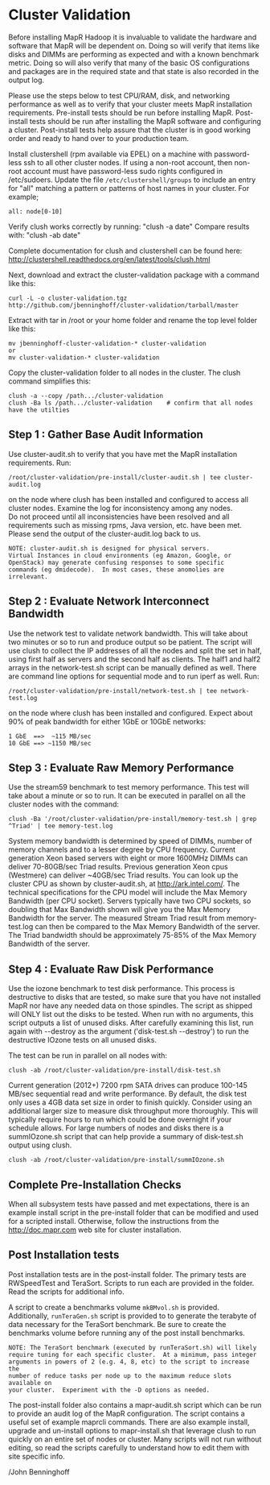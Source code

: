 Cluster Validation
==================

Before installing MapR Hadoop it is invaluable to validate the hardware and
software that MapR will be dependent on.  Doing so will verify that items like
disks and DIMMs are performing as expected and with a known benchmark metric.
Doing so will also verify that many of the basic OS configurations and
packages are in the required state and that state is also recorded in the
output log.

Please use the steps below to test CPU/RAM, disk, and networking
performance as well as to verify that your cluster meets MapR
installation requirements. Pre-install tests should be run before
installing MapR.  Post-install tests should be run after installing
the MapR software and configuring a cluster.  Post-install tests 
help assure that the cluster is in good working order and ready 
to hand over to your production team.

Install clustershell (rpm available via EPEL) on a machine with
password-less ssh to all other cluster nodes.  If using a non-root
account, then non-root account must have password-less sudo rights
configured in /etc/sudoers.  Update the file `/etc/clustershell/groups`
to include an entry for "all" matching a pattern or patterns of
host names in your cluster.
For example;

    all: node[0-10]
Verify clush works correctly by running:
    "clush -a date"
Compare results with:
    "clush -ab date"

Complete documentation for clush and clustershell can be found here:
http://clustershell.readthedocs.org/en/latest/tools/clush.html

Next, download and extract the cluster-validation package with a command like this:

    curl -L -o cluster-validation.tgz http://github.com/jbenninghoff/cluster-validation/tarball/master
Extract with tar in /root or your home folder and rename the top level folder like this:  

    mv jbenninghoff-cluster-validation-* cluster-validation
    or
    mv cluster-validation-* cluster-validation

Copy the cluster-validation folder to all nodes in the cluster.  The
clush command simplifies this:

    clush -a --copy /path.../cluster-validation
    clush -Ba ls /path.../cluster-validation	# confirm that all nodes have the utilties

Step 1 : Gather Base Audit Information
--------------------------------------
Use cluster-audit.sh to verify that you have met the MapR installation
requirements.  Run:

    /root/cluster-validation/pre-install/cluster-audit.sh | tee cluster-audit.log
on the node where clush has been installed and configured to access
all cluster nodes.  Examine the log for inconsistency among any nodes.  
Do not proceed until all inconsistencies have been resolved and all 
requirements such as missing rpms, Java version, etc. have been met.
Please send the output of the cluster-audit.log back to us.

	NOTE: cluster-audit.sh is designed for physical servers.   
	Virtual Instances in cloud environments (eg Amazon, Google, or
	OpenStack) may generate confusing responses to some specific
	commands (eg dmidecode).  In most cases, these anomolies are
	irrelevant.

Step 2 : Evaluate Network Interconnect Bandwidth
------------------------------------------------
Use the network test to validate network bandwidth.  This will take
about two minutes or so to run and produce output so be patient.
The script will use clush to collect the IP addresses of all the
nodes and split the set in half, using first half as servers and
the second half as clients.  The half1 and half2 arrays in the
network-test.sh script can be manually defined as well.  There are
command line options for sequential mode and to run iperf as well.
Run:

    /root/cluster-validation/pre-install/network-test.sh | tee network-test.log
on the node where clush has been installed and configured.
Expect about 90% of peak bandwidth for either 1GbE or 10GbE
networks:

	1 GbE  ==>  ~115 MB/sec 
	10 GbE ==> ~1150 MB/sec

Step 3 : Evaluate Raw Memory Performance
----------------------------------------
Use the stream59 benchmark to test memory performance.  This test will take 
about a minute or so to run.  It can be executed in parallel on all
the cluster nodes with the command:

    clush -Ba '/root/cluster-validation/pre-install/memory-test.sh | grep ^Triad' | tee memory-test.log

System memory bandwidth is determined by speed of DIMMs, number of
memory channels and to a lesser degree by CPU frequency.  Current
generation Xeon based servers with eight or more 1600MHz DIMMs can
deliver 70-80GB/sec Triad results. Previous generation Xeon cpus
(Westmere) can deliver ~40GB/sec Triad results.  You can look up
the cluster CPU as shown by cluster-audit.sh, at http://ark.intel.com/.
The technical specifications for the CPU model will include the Max
Memory Bandwidth (per CPU socket).  Servers typically have two CPU
sockets, so doubling that Max Bandwidth shown will give you the Max
Memory Bandwidth for the server.  The measured Stream Triad result
from memory-test.log can then be compared to the Max Memory Bandwidth
of the server.  The Triad bandwidth  should be approximately 75-85%
of the Max Memory Bandwidth of the server.

Step 4 : Evaluate Raw Disk Performance
--------------------------------------
Use the iozone benchmark to test disk performance. This process 
is destructive to disks that are tested, so make sure that 
you have not installed MapR nor have any needed data on those 
spindles. The script as shipped will ONLY list out the disks to
be tested. When run with no arguments, this script outputs a 
list of unused disks.  After carefully examining this list, run 
again with --destroy as the argument ('disk-test.sh --destroy') 
to run the destructive IOzone tests on all unused disks.

The test can be run in parallel on all nodes with:

    clush -ab /root/cluster-validation/pre-install/disk-test.sh

Current generation (2012+) 7200 rpm SATA drives can produce 100-145
MB/sec sequential read and write performance.  By default, the disk
test only uses a 4GB data set size in order to finish quickly.
Consider using an additional larger size to measure disk throughput
more thoroughly.  This will typically require hours to run which
could be done overnight if your schedule allows.  For large numbers
of nodes and disks there is a summIOzone.sh script that can help
provide a summary of disk-test.sh output using clush.

    clush -ab /root/cluster-validation/pre-install/summIOzone.sh

Complete Pre-Installation Checks
--------------------------------
When all subsystem tests have passed and met expectations,
there is an example install script in the pre-install folder that
can be modified and used for a scripted install.  Otherwise, follow
the instructions from the http://doc.mapr.com web site for cluster installation.

Post Installation tests
--------------------------------
Post installation tests are in the post-install folder.  The primary 
tests are RWSpeedTest and TeraSort.  Scripts to run each are 
provided in the folder.  Read the scripts for additional info.  

A script to create a benchmarks volume `mkBMvol.sh` is provided.
Additionally, `runTeraGen.sh` script is provided to to generate the terabyte
of data necessary for the TeraSort benchmark.  Be sure to create the 
benchmarks volume before running any of the post install benchmarks.

    NOTE: The TeraSort benchmark (executed by runTeraSort.sh) will likely
    require tuning for each specific cluster.  At a minimum, pass integer
    arguments in powers of 2 (e.g. 4, 8, etc) to the script to increase the
    number of reduce tasks per node up to the maximum reduce slots available on
    your cluster.  Experiment with the -D options as needed.

The post-install folder also contains a mapr-audit.sh script which
can be run to provide an audit log of the MapR configuration.  The
script contains a useful set of example maprcli commands. There are
also example install, upgrade and un-install options to mapr-install.sh
that leverage clush to run quickly on an entire set of nodes or
cluster.  Many scripts will not run without editing, so read the scripts
carefully to understand how to edit them with site specific info.

/John Benninghoff

